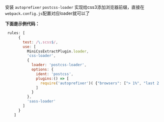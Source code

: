 
安装 `autoprefixer` `postcss-loader` 实现给css3添加浏览器前缀，直接在`webpack.config.js`配置对应loader就可以了

<!-- more -->

**下面是示例代码：**

```js
 rules: [
      {
        test: /\.scss$/,
        use: [
          MiniCssExtractPlugin.loader,
          'css-loader',
          {
            loader: 'postcss-loader',
            options: {
              ident: 'postcss',
              plugins:() => [
                require('autoprefixer')( {"browsers": ["> 1%", "last 2 versions", "not ie <= 8"]} )
              ]
            }
          },
          'sass-loader'
        ]
      }
    ]

```


